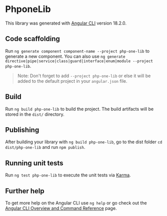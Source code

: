 # PhponeLib

This library was generated with [Angular CLI](https://github.com/angular/angular-cli) version 18.2.0.

## Code scaffolding

Run `ng generate component component-name --project php-one-lib` to generate a new component. You can also use `ng generate directive|pipe|service|class|guard|interface|enum|module --project php-one-lib`.
> Note: Don't forget to add `--project php-one-lib` or else it will be added to the default project in your `angular.json` file. 

## Build

Run `ng build php-one-lib` to build the project. The build artifacts will be stored in the `dist/` directory.

## Publishing

After building your library with `ng build php-one-lib`, go to the dist folder `cd dist/php-one-lib` and run `npm publish`.

## Running unit tests

Run `ng test php-one-lib` to execute the unit tests via [Karma](https://karma-runner.github.io).

## Further help

To get more help on the Angular CLI use `ng help` or go check out the [Angular CLI Overview and Command Reference](https://angular.dev/tools/cli) page.
